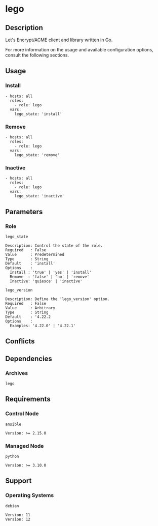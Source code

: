 # lego

## Description

Let's Encrypt/ACME client and library written in Go.

For more information on the usage and available configuration options,
consult the following sections.

## Usage

### Install

```
- hosts: all
  roles:
    - role: lego
  vars:
    lego_state: 'install'
```

### Remove

```
- hosts: all
  roles:
    - role: lego
  vars:
    lego_state: 'remove'
```

### Inactive

```
- hosts: all
  roles:
    - role: lego
  vars:
    lego_state: 'inactive'
```

## Parameters

### Role

`lego_state`

    Description: Control the state of the role.
    Required   : False
    Value      : Predetermined
    Type       : String
    Default    : 'install'
    Options    :
      Install : 'true' | 'yes' | 'install'
      Remove  : 'false' | 'no' | 'remove'
      Inactive: 'quiesce' | 'inactive'

`lego_version`

    Description: Define the 'lego_version' option.
    Required   : False
    Value      : Arbitrary
    Type       : String
    Default    : '4.22.2
    Options    :
      Examples: '4.22.0' | '4.22.1'

## Conflicts

## Dependencies

### Archives

`lego`

## Requirements

### Control Node

`ansible`

    Version: >= 2.15.0

### Managed Node

`python`

    Version: >= 3.10.0

## Support

### Operating Systems

`debian`

    Version: 11
    Version: 12
